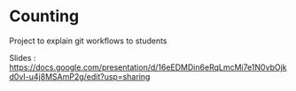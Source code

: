 # Counting
Project to explain git workflows to students

Slides : https://docs.google.com/presentation/d/16eEDMDin6eRqLmcMi7e1N0vbOjkd0vI-u4j8MSAmP2g/edit?usp=sharing

